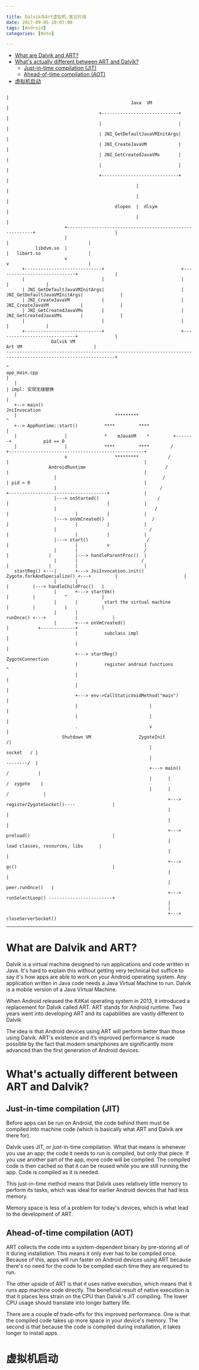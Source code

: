 ```yaml
---

title: Dalvik与Art虚拟机-笔记片段
date: 2017-09-05 10:07:00
tags: [Android]
categories: [Note]

---
```


<!-- vim-markdown-toc GFM -->

* [What are Dalvik and ART?](#what-are-dalvik-and-art)
* [What's actually different between ART and Dalvik?](#whats-actually-different-between-art-and-dalvik)
    * [Just-in-time compilation (JIT)](#just-in-time-compilation-jit)
    * [Ahead-of-time compilation (AOT)](#ahead-of-time-compilation-aot)
* [虚拟机启动](#虚拟机启动)

<!-- more -->

<!-- vim-markdown-toc -->

```
                                                                                                               |
                                               Java  VM                                                        |
                                   +-----------------------------+                                             |
                                   |                             |                                             |
                                   | JNI_GetDefaultJavaVMInitArgs|                                             |
                                   | JNI_CreateJavaVM            |                                             |
                                   | JNI_GetCreatedJavaVMs       |                                             |
                                   |                             |                                             |
                                   +-----------------------------+                                             |
                                                 |                                                             |
                                                 |                                                             |
                                         dlopen  |  dlsym                                                      |
                                                 |                                                             |
                      +---------------------------------------------------------+                              |
                      |                                                         |                              |
           libdvm.so  |                                                         |   libart.so                  |
                      v                                                         v                              |
      +-----------------------------+                             +-----------------------------+              |
      |                             |                             |                             |              |
      | JNI_GetDefaultJavaVMInitArgs|                             | JNI_GetDefaultJavaVMInitArgs|              |
      | JNI_CreateJavaVM            |                             | JNI_CreateJavaVM            |              |
      | JNI_GetCreatedJavaVMs       |                             | JNI_GetCreatedJavaVMs       |              |
      |                             |                             |                             |              |
      +-----------------------------+                             +-----------------------------+              |
                 Dalvik VM                                                    Art VM                           |
---------------------------------------------------------------------------------------------------------------+
                                                                       ^
app_main.cpp                                                           |
   |                                                                   | impl: 实现无缝替换
   |                                                                   |
   +--> main()                                                    JniInvocation
   |                                     *********                     ^
   +--> AppRuntime::start()          ****         ****                 |
   |                  |              *    mJavaVM    *         +-------+            pid == 0
   |                  |              ****         ****        /                   +---------------------------------------------------+
                      v                  *********           /                    |                                                   |
                AndroidRuntime                              /                     |                                                   |
                  |                                        /                      | pid > 0                                           |
                  |                                       /                       +-------------------------------------+             |
                  |---> onStarted()                      /                        |                                     |             |
                  |                                     /                         |                         |           |             |
                  |---> onVmCreated()                  /                          |                         |           |             |
                  |                                   /                           |                         |           |             |
                  |---> start()                      /                            |                         |           v             |
                  |       |                         /                             |               |         |---> handleParentProc()  |
                  |       |                        /                              |               |         |                         |
   startReg() <---|       +---> JniInvocation.init()               Zygote.forkAndSpecialize() <---+         |                         |
                  |       |                                                                       |         |---> handleChildProc()   |
                  |       +---> startVm()                                                         |         |           ^             |
                  |       |          start the virtual machine                                    |         |           |             |
                  |       |                                                                   runOnce() <---+           |             |
                  |       +---> onVmCreated()                                                               |           +-------------+
                          |          subclass impl                                                          |
                          |                                                                                 |
                          +---> startReg()                                                              ZygoteConnection
                          |          register android functions                                            ^
                          |                                                                                |
                          |                                                                                |
                          +---> env->CallStaticVoidMethod("main")                                          |
                          |                           |                                                    |
                          |                           |                                                    |
                          .                           v                                                    |
                     Shutdown VM                  ZygoteInit                                              /|
                                                      |                                         socket   / |
                                                      |                                         --------/  |
                                                      +---> main()                             /           |
                                                      |      |                                /  zygote    |
                                                      |      |                               /             |
                                                             +---> registerZygoteSocket()----              |
                                                             |                                             |
                                                             |                                             |
                                                             +---> preload()                               |
                                                             |          load classes, resources, libs      |
                                                             |                                             |
                                                             +---> gc()                                    |
                                                             |                                             |
                                                             |                            peer.runOnce()   |
                                                             +---> runSelectLoop() ------------------------+
                                                             |
                                                             |
                                                             +---> closeServerSocket()

```
<!-- more -->

----

# What are Dalvik and ART?
Dalvik is a virtual machine designed to run applications and code written in Java. It's hard to explain this without getting very technical but suffice to say it's how apps are able to work on your Android operating system. Any application written in Java code needs a Java Virtual Machine to run. Dalvik is a mobile version of a Java Virtual Machine.

When Android released the KitKat operating system in 2013, it introduced a replacement for Dalvik called ART. ART stands for Android runtime. Two years went into developing ART and its capabilities are vastly different to Dalvik

The idea is that Android devices using ART will perform better than those using Dalvik. ART's existence and it’s improved performance is made possible by the fact that modern smartphones are significantly more advanced than the first generation of Android devices.

# What's actually different between ART and Dalvik?
## Just-in-time compilation (JIT)
Before apps can be run on Android, the code behind them must be compiled into machine code (which is basically what ART and Dalvik are there for).

Dalvik uses JIT, or just-in-time compilation. What that means is whenever you use an app; the code it needs to run is compiled, but only that piece. If you use another part of the app, more code will be compiled. The compiled code is then cached so that it can be reused while you are still running the app. Code is compiled as it is needed.

This just-in-time method means that Dalvik uses relatively little memory to perform its tasks, which was ideal for earlier Android devices that had less memory.

Memory space is less of a problem for today's devices, which is what lead to the development of ART.

## Ahead-of-time compilation (AOT)
ART collects the code into a system-dependent binary by pre-storing all of it during installation. This means it only ever has to be compiled once. Because of this, apps will run faster on Android devices using ART because there's no need for the code to be compiled each time they are required to run.

The other upside of ART is that it uses native execution, which means that it runs app machine code directly. The beneficial result of native execution is that it places less strain on the CPU than Dalvik's JIT compiling. The lower CPU usage should translate into longer battery life.

There are a couple of trade-offs for this improved performance. One is that the compiled code takes up more space in your device's memory. The second is that because the code is compiled during installation, it takes longer to install apps.


# 虚拟机启动

